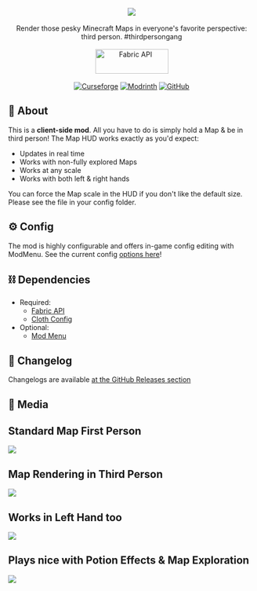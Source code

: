 <p align="center">
  <img src="https://user-images.githubusercontent.com/17690401/206918778-f71443ec-e7c4-4957-8e1d-20746c8f110e.png">
  </br></br>
  Render those pesky Minecraft Maps in everyone's favorite perspective: third person. #thirdpersongang
  </br></br>
  <a href="https://www.curseforge.com/minecraft/mc-mods/fabric-api"><img src="https://i.imgur.com/Ol1Tcf8.png" width="149" height="50" title="Fabric API" alt="Fabric API"></a>
  </br></br>
  <a href="https://www.curseforge.com/minecraft/mc-mods/third-person-maps"><img alt="Curseforge" src="https://cf.way2muchnoise.eu/full_431171_downloads.svg"></a> <a href="https://modrinth.com/mod/third-person-maps"><img alt="Modrinth" src="https://img.shields.io/modrinth/dt/third-person-maps?label=Modrinth%20Downloads"></a> <a href="https://github.com/Pepperoni-Jabroni/ThirdPersonMaps"><img alt="GitHub" src="https://img.shields.io/github/downloads/Pepperoni-Jabroni/ThirdPersonMaps/total?label=Downloads&logo=github"></a>
</p>

## 📖 About
This is a **client-side mod**. All you have to do is simply hold a Map & be in third person! The Map HUD works exactly as you'd expect:
- Updates in real time
- Works with non-fully explored Maps
- Works at any scale
- Works with both left & right hands

You can force the Map scale in the HUD if you don't like the default size. Please see the file in your config folder.

## ⚙️ Config
The mod is highly configurable and offers in-game config editing with ModMenu. See the current config [options here](https://github.com/Pepperoni-Jabroni/ThirdPersonMaps/blob/main/src/main/java/pepjebs/thirdpersonmaps/config/ThirdPersonMapsConfig.java)!

## ⛓ Dependencies
- Required:
   - [Fabric API](https://www.curseforge.com/minecraft/mc-mods/fabric-api)
   - [Cloth Config](https://www.curseforge.com/minecraft/mc-mods/cloth-config)
- Optional:
   - [Mod Menu](https://www.curseforge.com/minecraft/mc-mods/modmenu)

## 📃 Changelog
Changelogs are available [at the GitHub Releases section](https://github.com/Pepperoni-Jabroni/ThirdPersonMaps/releases)

## 📸 Media
## Standard Map First Person
![](https://i.imgur.com/pW9xYq6.png)

## Map Rendering in Third Person
![](https://i.imgur.com/r20ej6f.png)

## Works in Left Hand too
![](https://i.imgur.com/JzYEEdy.png)

## Plays nice with Potion Effects & Map Exploration
![](https://i.imgur.com/pZEkG7Q.png)
